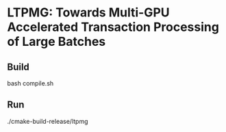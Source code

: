 # LTPMG: Towards Multi-GPU Accelerated Transaction Processing of Large Batches

## Build

bash compile.sh

## Run

./cmake-build-release/ltpmg
